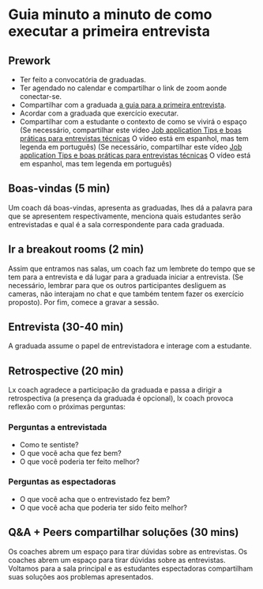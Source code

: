 # Guia minuto a minuto de como executar a primeira entrevista

## Prework

- Ter feito a convocatória de graduadas.
- Ter agendado no calendar e compartilhar o link de zoom aonde conectar-se.
- Compartilhar com a graduada [a guia para a primeira entrevista](./README-Interviewer.pt.md).
- Acordar com a graduada que exercício executar.
- Compartilhar com a estudante o contexto de como se vivirá o espaço
(Se necessário, compartilhar este vídeo
[Job application Tips e boas práticas para entrevistas técnicas](https://youtu.be/rY8E1QmiQ0s)
O vídeo está em espanhol, mas tem legenda em português)
(Se necessário, compartilhar este vídeo
[Job application Tips e boas práticas para entrevistas técnicas](https://youtu.be/rY8E1QmiQ0s)
O vídeo está em espanhol, mas tem legenda em português)

## Boas-vindas (5 min)

Um coach dá boas-vindas, apresenta as graduadas, lhes dá a palavra para que
se apresentem respectivamente, menciona quais estudantes serão entrevistadas e
qual é a sala correspondente para cada graduada.

## Ir a breakout rooms (2 min)

Assim que entramos nas salas, um coach faz um lembrete do tempo que
se tem para a entrevista e dá lugar para a graduada iniciar a entrevista.
(Se necessário, lembrar para que os outros participantes desliguem as cameras,
 não interajam no chat e que também tentem fazer os exercício proposto).
Por fim, comece a gravar a sessão.

## Entrevista (30-40 min)

A graduada assume o papel de entrevistadora e interage com a estudante.

## Retrospective (20 min)

Lx coach agradece a participação da graduada e passa a dirigir a retrospectiva
(a presença da graduada é opcional), lx coach provoca reflexão com o
próximas perguntas:

### Perguntas a __entrevistada__

- Como te sentiste?
- O que você acha que fez bem?
- O que você poderia ter feito melhor?

### Perguntas as __espectadoras__

- O que você acha que o entrevistado fez bem?
- O que você acha que poderia ter sido feito melhor?

## Q&A + Peers compartilhar soluções (30 mins)

Os coaches abrem um espaço para tirar dúvidas sobre as entrevistas.
Os coaches abrem um espaço para tirar dúvidas sobre as entrevistas.
Voltamos para a sala principal e as estudantes espectadoras compartilham suas soluções
aos problemas apresentados.

